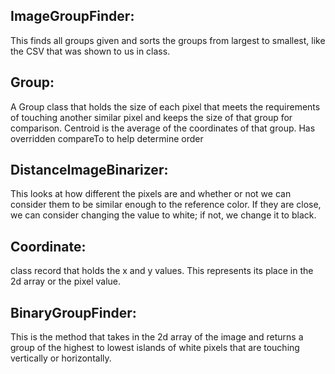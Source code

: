 ## ImageGroupFinder:

This finds all groups given and sorts the groups from largest to smallest, like the CSV that was shown to us in class.

## Group:

A Group class that holds the size of each pixel that meets the requirements of touching another similar pixel and keeps the size of that group for comparison. Centroid is the average of the coordinates of that group. Has overridden compareTo to help determine order

## DistanceImageBinarizer:

This looks at how different the pixels are and whether or not we can consider them to be similar enough to the reference color. If they are close, we can consider changing the value to white; if not, we change it to black.

## Coordinate:

class record that holds the x and y values. This represents its place in the 2d array or the pixel value.

## BinaryGroupFinder:

This is the method that takes in the 2d array of the image and returns a group of the highest to lowest islands of white pixels that are touching vertically or horizontally.
